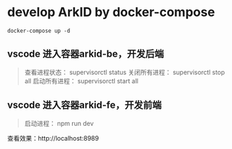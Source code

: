 # develop ArkID by docker-compose

```shell
docker-compose up -d
```

## vscode 进入容器arkid-be，开发后端
> 查看进程状态：
> supervisorctl status
> 关闭所有进程：
> supervisorctl stop all
> 启动所有进程：
> supervisorctl start all


## vscode 进入容器arkid-fe，开发前端
> 启动进程：
> npm run dev


查看效果：http://localhost:8989